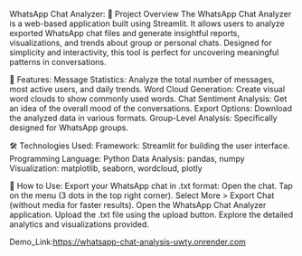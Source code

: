 WhatsApp Chat Analyzer:
📌 Project Overview
The WhatsApp Chat Analyzer is a web-based application built using Streamlit. It allows users to analyze exported WhatsApp chat files and generate insightful reports, visualizations, and trends about group or personal chats. Designed for simplicity and interactivity, this tool is perfect for uncovering meaningful patterns in conversations.

🔑 Features:
Message Statistics: Analyze the total number of messages, most active users, and daily trends.
Word Cloud Generation: Create visual word clouds to show commonly used words.
Chat Sentiment Analysis: Get an idea of the overall mood of the conversations.
Export Options: Download the analyzed data in various formats.
Group-Level Analysis: Specifically designed for WhatsApp groups.

🛠️ Technologies Used:
Framework: Streamlit for building the user interface.
Programming Language: Python
Data Analysis: pandas, numpy
Visualization: matplotlib, seaborn, wordcloud, plotly


🔧 How to Use:
Export your WhatsApp chat in .txt format:
Open the chat.
Tap on the menu (3 dots in the top right corner).
Select More > Export Chat (without media for faster results).
Open the WhatsApp Chat Analyzer application.
Upload the .txt file using the upload button.
Explore the detailed analytics and visualizations provided.

Demo_Link:https://whatsapp-chat-analysis-uwty.onrender.com

